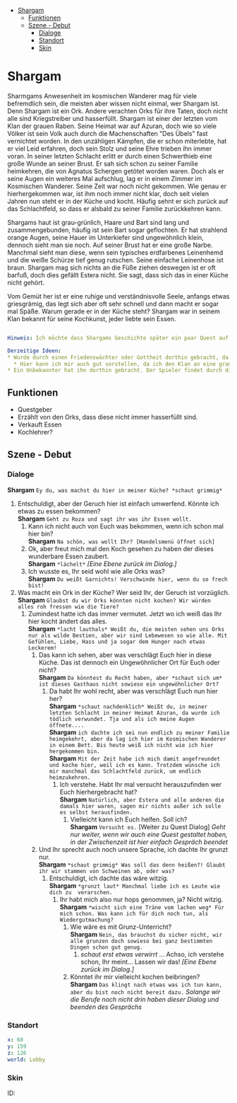 - [Shargam](#shargam)
  - [Funktionen](#funktionen)
  - [Szene - Debut](#szene---debut)
    - [Dialoge](#dialoge)
    - [Standort](#standort)
    - [Skin](#skin)

# Shargam

Sharmgams Anwesenheit im kosmischen Wanderer mag für viele befremdlich sein, die meisten aber wissen nicht einmal, wer Shargam ist. Denn Shargam ist ein Ork. Andere verachten Orks für ihre Taten, doch nicht alle sind Kriegstreiber und hasserfüllt. Shargam ist einer der letzten vom Klan der grauen Raben. Seine Heimat war auf Azuran, doch wie so viele Völker ist sein Volk auch durch die Machenschaften "Des Übels" fast vernichtet worden. In den unzähligen Kämpfen, die er schon miterlebte, hat er viel Leid erfahren, doch sein Stolz und seine Ehre trieben ihn immer voran. In seiner letzten Schlacht erlitt er durch einen Schwerthieb eine große Wunde an seiner Brust. Er sah sich schon zu seiner Familie heimkehren, die von Agnatus Schergen getötet worden waren. Doch als er seine Augen ein weiteres Mal aufschlug, lag er in einem Zimmer im Kosmischen Wanderer. Seine Zeit war noch nicht gekommen. Wie genau er hierhergekommen war, ist ihm noch immer nicht klar, doch seit vielen Jahren nun steht er in der Küche und kocht. Häufig sehnt er sich zurück auf das Schlachtfeld, so dass er alsbald zu seiner Familie zurückkehren kann.   

Shargams haut ist grau-grünlich, Haare und Bart sind lang und zusammengebunden, häufig ist sein Bart sogar geflochten. Er hat strahlend orange Augen, seine Hauer im Unterkiefer sind ungewöhnlich klein, dennoch sieht man sie noch. Auf seiner Brust hat er eine große Narbe. Manchmal sieht man diese, wenn sein typisches erdfarbenes Leinenhemd und die weiße Schürze tief genug rutschen. Seine einfache Leinenhose ist braun. Shargam mag sich nichts an die Füße ziehen deswegen ist er oft barfuß, doch dies gefällt Estera nicht. Sie sagt, dass sich das in einer Küche nicht gehört. 

Vom Gemüt her ist er eine ruhige und verständnisvolle Seele, anfangs etwas griesgrämig, das legt sich aber oft sehr schnell und dann macht er sogar mal Späße.
Warum gerade er in der Küche steht? Shargam war in seinem Klan bekannt für seine Kochkunst, jeder liebte sein Essen.
```yml 

Hinweis: Ich möchte dass Shargams Geschichte später ein paar Quest auf Azuran beeinflusst und dadurch auch geklärt wird, wie er in den Kosmischen Wanderer gekommen ist. Außerdem soll er selbst vielleicht eine Quest geben.

Derzeitige Ideen:   
* Wurde durch einen Friedenswächter oder Gottheit dorthin gebracht, da er noch eine Aufgabe (Die Quest) in seinem Leben zu erledigen hat.  
  * Hier kann ich mir auch gut vorstellen, da ich den Klan an eine graue Rabengottheit glauben lassen möchte, dass dieser ihn in Sicherheit brachte.
* Ein Unbekannter hat ihn dorthin gebracht. Der Spieler findet durch die Quest heraus wer genau es war.
```

## Funktionen

* Questgeber
* Erzählt von den Orks, dass diese nicht immer hasserfüllt sind.
* Verkauft Essen
* Kochlehrer?

## Szene - Debut

### Dialoge

**Shargam** `Ey du, was machst du hier in meiner Küche? *schaut grimmig*`  
  1.  Entschuldigt, aber der Geruch hier ist einfach umwerfend. Könnte ich etwas zu essen bekommen?  
      **Shargam**  `Geht zu Roza und sagt ihr was ihr Essen wollt.`
        1. Kann ich nicht auch von Euch was bekommen, wenn ich schon mal hier bin?  
           **Shargam** `Na schön, was wollt Ihr? [Handelsmenü öffnet sich]`
        2. Ok, aber freut mich mal den Koch gesehen zu haben der dieses wunderbare Essen zaubert.  
           **Shargam** `*lächelt*` *[Eine Ebene zurück im Dialog.]*
        3. Ich wusste es, Ihr seid wohl wie alle Orks was?  
           **Shargam** `Du weißt Garnichts! Verschwinde hier, wenn du so frech bist!`
  2. Was macht ein Ork in der Küche? Wer seid Ihr, der Geruch ist vorzüglich.  
     **Shargam** `Glaubst du wir Orks könnten nicht kochen? Wir würden alles roh fressen wie die Tiere?`
        1. Zumindest hatte ich das immer vermutet. Jetzt wo ich weiß das Ihr hier kocht ändert das alles.  
           **Shargam** `*lacht lauthals* Weißt du, die meisten sehen uns Orks nur als wilde Bestien, aber wir sind Lebewesen so wie alle. Mit Gefühlen, Liebe, Hass und ja sogar dem Hunger nach etwas Leckerem!`  
            1. Das kann ich sehen, aber was verschlägt Euch hier in diese Küche. Das ist dennoch ein Ungewöhnlicher Ort für Euch oder nicht?  
                **Shargam** `Da könntest du Recht haben, aber *schaut sich um* ist dieses Gasthaus nicht sowieso ein ungewöhnlicher Ort?`  
                  1. Da habt Ihr wohl recht, aber was verschlägt Euch nun hier her?  
                    **Shargam** `*schaut nachdenklich* Weißt du, in meiner letzten Schlacht in meiner Heimat Azuran, da wurde ich tödlich verwundet. Tja und als ich meine Augen öffnete....`  
                    **Shargam** `ich dachte ich sei nun endlich zu meiner Familie heimgekehrt, aber da lag ich hier im Kosmischen Wanderer in einem Bett. Bis heute weiß ich nicht wie ich hier hergekommen bin.`   
                    **Shargam** `Mit der Zeit habe ich mich damit angefreundet und koche hier, weil ich es kann. Trotzdem wünsche ich mir manchmal das Schlachtfeld zurück, um endlich heimzukehren.`  
                        1. Ich verstehe. Habt Ihr mal versucht herauszufinden wer Euch hierhergebracht hat?   
                        **Shargam** `Natürlich, aber Estera und alle anderen die damals hier waren, sagen mir nichts außer ich solle es selbst herausfinden.`
                            1. Vielleicht kann ich Euch helfen. Soll ich?  
                            **Shargam** `Versucht es.` [Weiter zu Quest Dialog] *Geht nur weiter, wenn wir auch eine Quest gestaltet haben, in der Zwischenzeit ist hier einfach Gespräch beendet*  
            2. Und Ihr sprecht auch noch unsere Sprache, ich dachte Ihr grunzt nur.   
               **Shargam** `*schaut grimmig* Was soll das denn heißen?! Glaubt ihr wir stammen von Schweinen ab, oder was?`
                1. Entschuldigt, ich dachte das wäre witzig.  
                   **Shargam** `*grunzt laut* Manchmal liebe ich es Leute wie dich zu  verarschen.`  
                    1. Ihr habt mich also nur hops genommen, ja? Nicht witzig.  
                       **Shargam** `*wischt sich eine Träne vom lachen weg* Für mich schon. Was kann ich für dich noch tun, als Wiedergutmachung?`  
                        1. Wie wäre es mit Grunz-Unterricht?  
                        **Shargam** `Nein, das brauchst du sicher nicht, wir alle grunzen doch sowieso bei ganz bestimmten Dingen schon gut genug.`
                            1. *schaut erst etwas verwirrt* ... Achso, ich verstehe schon, Ihr meint... Lassen wir das! *[Eine Ebene zurück im Dialog.]*
                        1. Könntet ihr mir vielleicht kochen beibringen?  
                        **Shargam** `Das klingt nach etwas was ich tun kann, aber du bist noch nicht bereit dazu.` *Solange wir die Berufe noch nicht drin haben dieser Dialog und beenden des Gesprächs*
                        
### Standort
```yml
x: 60
y: 159
z: 126
world: Lobby
```

### Skin
ID: 

